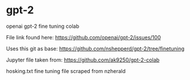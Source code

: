 # gpt-2
openai gpt-2 fine tuning colab 

File link found here: https://github.com/openai/gpt-2/issues/100

Uses this git as base: https://github.com/nshepperd/gpt-2/tree/finetuning

Jupyter file taken from: https://github.com/ak9250/gpt-2-colab


hosking.txt fine tuning file scraped from nzherald
